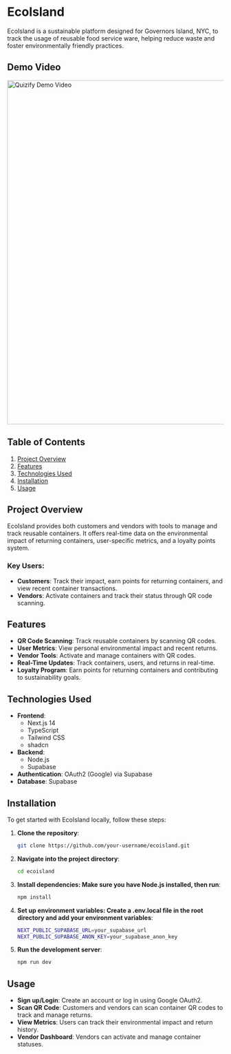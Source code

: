 # EcoIsland

EcoIsland is a sustainable platform designed for Governors Island, NYC, to track the usage of reusable food service ware, helping reduce waste and foster environmentally friendly practices.

## Demo Video

  <a href="https://youtu.be/y03QCVIFyu4">
    <img src="https://img.youtube.com/vi/y03QCVIFyu4/0.jpg" alt="Quizify Demo Video" width="800">
  </a>

## Table of Contents

1. [Project Overview](#project-overview)
2. [Features](#features)
3. [Technologies Used](#technologies-used)
4. [Installation](#installation)
5. [Usage](#usage)

## Project Overview

EcoIsland provides both customers and vendors with tools to manage and track reusable containers. It offers real-time data on the environmental impact of returning containers, user-specific metrics, and a loyalty points system.

### Key Users:

- **Customers**: Track their impact, earn points for returning containers, and view recent container transactions.
- **Vendors**: Activate containers and track their status through QR code scanning.

## Features

- **QR Code Scanning**: Track reusable containers by scanning QR codes.
- **User Metrics**: View personal environmental impact and recent returns.
- **Vendor Tools**: Activate and manage containers with QR codes.
- **Real-Time Updates**: Track containers, users, and returns in real-time.
- **Loyalty Program**: Earn points for returning containers and contributing to sustainability goals.

## Technologies Used

- **Frontend**:
  - Next.js 14
  - TypeScript
  - Tailwind CSS
  - shadcn
- **Backend**:
  - Node.js
  - Supabase
- **Authentication**: OAuth2 (Google) via Supabase
- **Database**: Supabase

## Installation

To get started with EcoIsland locally, follow these steps:

1. **Clone the repository**:

   ```bash
   git clone https://github.com/your-username/ecoisland.git
   ```

2. **Navigate into the project directory**:

   ```bash
   cd ecoisland
   ```

3. **Install dependencies: Make sure you have Node.js installed, then run**:

   ```bash
   npm install
   ```

4. **Set up environment variables: Create a .env.local file in the root directory and add your environment variables**:
   ```bash
   NEXT_PUBLIC_SUPABASE_URL=your_supabase_url
   NEXT_PUBLIC_SUPABASE_ANON_KEY=your_supabase_anon_key
   ```
5. **Run the development server**:
   ```bash
   npm run dev
   ```

## Usage

- **Sign up/Login**: Create an account or log in using Google OAuth2.
- **Scan QR Code**: Customers and vendors can scan container QR codes to track and manage returns.
- **View Metrics**: Users can track their environmental impact and return history.
- **Vendor Dashboard**: Vendors can activate and manage container statuses.
